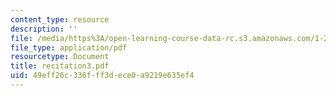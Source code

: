 ```yaml
---
content_type: resource
description: ''
file: /media/https%3A/open-learning-course-data-rc.s3.amazonaws.com/1-224j-carrier-systems-fall-2003/49eff26c336fff3dece0a9219e635ef4_recitation3.pdf
file_type: application/pdf
resourcetype: Document
title: recitation3.pdf
uid: 49eff26c-336f-ff3d-ece0-a9219e635ef4
---
```

